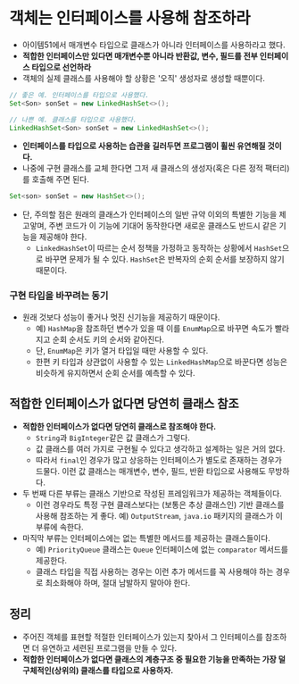 # 객체는 인터페이스를 사용해 참조하라

* 아이템51에서 매개변수 타입으로 클래스가 아니라 인터페이스를 사용하라고 했다.
* **적합한 인터페이스만 있다면 매개변수뿐 아니라 반환값, 변수, 필드를 전부 인터페이스 타입으로 선언하라**
* 객체의 실제 클래스를 사용해야 할 상황은 '오직' 생성자로 생성할 때뿐이다.

```java
// 좋은 예. 인터페이스를 타입으로 사용했다.
Set<Son> sonSet = new LinkedHashSet<>();
```

```java
// 나쁜 예. 클래스를 타입으로 사용했다.
LinkedHashSet<Son> sonSet = new LinkedHashSet<>();
```

* **인터페이스를 타입으로 사용하는 습관을 길러두면 프로그램이 휠씬 유연해질 것이다.**
* 나중에 구현 클래스를 교체 한다면 그저 새 클래스의 생성자(혹은 다른 정적 팩터리)를 호출해 주면 된다.

```java
Set<son> sonSet = new HashSet<>();
```

* 단, 주의할 점은 원래의 클래스가 인터페이스의 일반 규약 이외의 특별한 기능을 제고앟며, 주변 코드가 이 기능에 기대어 동작한다면
 새로운 클래스도 반드시 같은 기능을 제공해야 한다.
  * `LinkedHashSet`이 따르는 순서 정책을 가정하고 동작하는 상황에서 `HashSet`으로 바꾸면 문제가 될 수 있다. `HashSet`은
   반복자의 순회 순서를 보장하지 않기 때문이다.

### 구현 타입을 바꾸려는 동기

* 원래 것보다 성능이 좋거나 멋진 신기능을 제공하기 때문이다.
  * 예) `HashMap`을 참조하던 변수가 있을 때 이를 `EnumMap`으로 바꾸면 속도가 빨라지고 순회 순서도 키의 순서와 같아진다.
  * 단, `EnumMap`은 키가 열거 타입일 때만 사용할 수 있다.
  * 한편 키 타입과 상관없이 사용할 수 있는 `LinkedHashMap`으로 바꾼다면 성능은 비슷하게 유지하면서 순회 순서를 예측할 수 있다.

## 적합한 인터페이스가 없다면 당연히 클래스 참조

* **적합한 인터페이스가 없다면 당연히 클래스로 참조해야 한다.**
  * `String`과 `BigInteger`같은 값 클래스가 그렇다.
  * 값 클래스를 여러 가지로 구현될 수 있다고 생각하고 설계하는 일은 거의 없다.
  * 따라서 `final`인 경우가 많고 상응하는 인터페이스가 별도로 존재하는 경우가 드물다. 이런 값 클래스는 매개변수, 변수, 필드, 반환 타입으로 사용해도 무방하다.
* 두 번째 다른 부류는 클래스 기반으로 작성된 프레임워크가 제공하는 객체들이다.
  * 이런 경우라도 특정 구현 클래스보다는 (보통은 추상 클래스인) 기반 클래스를 사용해 참조하는 게 좋다. 예) `OutputStream`, `java.io` 패키지의 
   클래스가 이 부류에 속한다.
* 마직막 부류는 인터페이스에는 없는 특별한 메서드를 제공하는 클래스들이다.
  * 예) `PriorityQueue` 클래스는 `Queue` 인터페이스에 없는 `comparator` 메서드를 제공한다.
  * 클래스 타입을 직접 사용하는 경우는 이런 추가 메서드를 꼭 사용해야 하는 경우로 최소화해야 하며, 절대 남발하지 말아야 한다.

## 정리

* 주어진 객체를 표현할 적절한 인터페이스가 있는지 찾아서 그 인터페이스를 참조하면 더 유연하고 세련된 프로그램을 만들 수 있다.
* **적합한 인터페이스가 없다면 클래스의 계층구조 중 필요한 기능을 만족하는 가장 덜 구체적인(상위의) 클래스를 타입으로 사용하자.**
